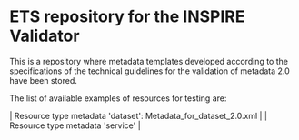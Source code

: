 # ETS repository for the INSPIRE Validator

This is a repository where metadata templates developed according to the specifications of the technical guidelines for the validation of metadata 2.0 have been stored.

The list of available examples of resources for testing are:

| Resource type metadata 'dataset':  Metadata_for_dataset_2.0.xml | 
| Resource type metadata 'service' |


